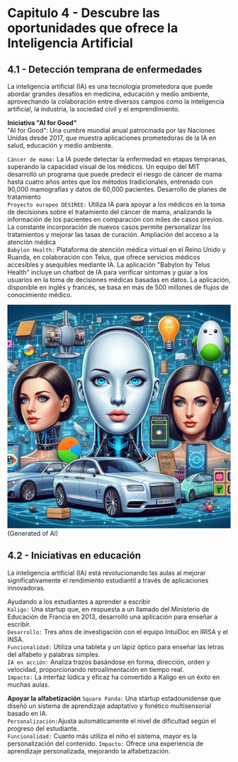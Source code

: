 # Capitulo 4 - Descubre las oportunidades que ofrece la Inteligencia Artificial

## 4.1 - Detección temprana de enfermedades

La inteligencia artificial (IA) es una tecnología prometedora que puede abordar grandes desafíos en medicina, educación y medio ambiente, aprovechando la colaboración entre diversos campos como la inteligencia artificial, la industria, la sociedad civil y el emprendimiento.  

**Iniciativa "AI for Good"**  
"AI for Good": Una cumbre mundial anual patrocinada por las Naciones Unidas desde 2017, que muestra aplicaciones prometedoras de la IA en salud, educación y medio ambiente.  
 
`Cáncer de mama:` La IA puede detectar la enfermedad en etapas tempranas, superando la capacidad visual de los médicos. Un equipo del MIT desarrolló un programa que puede predecir el riesgo de cáncer de mama hasta cuatro años antes que los métodos tradicionales, entrenado con 90,000 mamografías y datos de 60,000 pacientes.
Desarrollo de planes de tratamiento  
`Proyecto europeo DESIREE:` Utiliza IA para apoyar a los médicos en la toma de decisiones sobre el tratamiento del cáncer de mama, analizando la información de los pacientes en comparación con miles de casos previos. La constante incorporación de nuevos casos permite personalizar los tratamientos y mejorar las tasas de curación.
Ampliación del acceso a la atención médica  
`Babylon Health:` Plataforma de atención médica virtual en el Reino Unido y Ruanda, en colaboración con Telus, que ofrece servicios médicos accesibles y asequibles mediante IA. La aplicación "Babylon by Telus Health" incluye un chatbot de IA para verificar síntomas y guiar a los usuarios en la toma de decisiones médicas basadas en datos. La aplicación, disponible en inglés y francés, se basa en más de 500 millones de flujos de conocimiento médico.

![An image](./img/Designer4.jpeg) (Generated of AI)

## 4.2 - Iniciativas en educación 
 
La inteligencia artificial (IA) está revolucionando las aulas al mejorar significativamente el rendimiento estudiantil a través de aplicaciones innovadoras.  

Ayudando a los estudiantes a aprender a escribir  
`Kaligo:` Una startup que, en respuesta a un llamado del Ministerio de Educación de Francia en 2013, desarrolló una aplicación para enseñar a escribir.  
`Desarrollo:` Tres años de investigación con el equipo IntuiDoc en IRISA y el INSA.  
`Funcionalidad:` Utiliza una tableta y un lápiz óptico para enseñar las letras del alfabeto y palabras simples.  
`IA en acción:` Analiza trazos basándose en forma, dirección, orden y velocidad, proporcionando retroalimentación en tiempo real.  
`Impacto:` La interfaz lúdica y eficaz ha convertido a Kaligo en un éxito en muchas aulas.  

**Apoyar la alfabetización**
`Square Panda:` Una startup estadounidense que diseñó un sistema de aprendizaje adaptativo y fonético multisensorial basado en IA.  
`Personalización:`Ajusta automáticamente el nivel de dificultad según el progreso del estudiante.  
`Funcionalidad:` Cuanto más utiliza el niño el sistema, mayor es la personalización del contenido.
`Impacto:` Ofrece una experiencia de aprendizaje personalizada, mejorando la alfabetización.